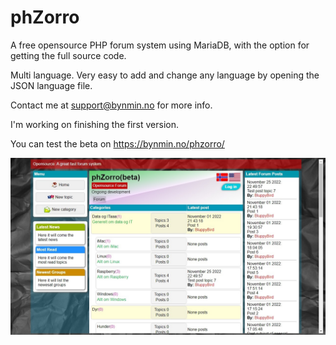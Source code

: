# phZorro
A free opensource PHP forum system using MariaDB, with the option for getting the full source code.

Multi language. Very easy to add and change any language by opening the JSON language file.

Contact me at support@bynmin.no for more info.

I'm working on finishing the first version.

You can test the beta on https://bynmin.no/phzorro/

![Image of phZorro Forum](https://github.com/Fantablup/phZorro/blob/main/phzorro.jpg)
